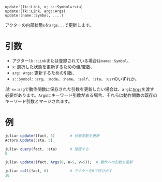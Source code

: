```
update!(lk::Link, x; s::Symbol=:sta)
update!(lk::Link, arg::Args)
update!(name::Symbol, ....)
```

アクターの内部状態`s`を`args...`で更新します。

# 引数

  * アクター`lk::Link`または登録されている場合は`name::Symbol`、
  * `x`: 選択した状態を更新するための値/変数、
  * `arg::Args`: 更新するための引数、
  * `s::Symbol`: `:arg`、`:mode`、`:name`、`:self`、`:sta`、`:usr`のいずれか。

*注:* `s=:arg`で動作関数に保存された引数を更新したい場合は、`arg`に[`Args`](@ref)を渡す必要があります。`Args`にキーワード引数がある場合、それらは動作関数の既存のキーワード引数とマージされます。

# 例

```julia
julia> update!(fact, 5)       # 状態変数を更新
Actors.Update(:sta, 5)

julia> query(fact, :sta)      # 確認する
5

julia> update!(fact, Args(0, u=5, v=5));  # 動作への引数を更新 

julia> call(fact, 0)          # アクターを0で呼び出す
10
```
